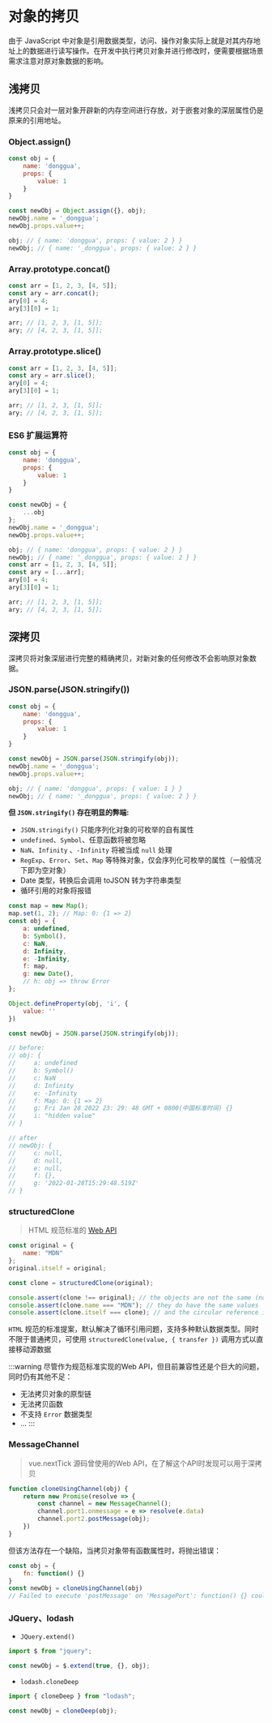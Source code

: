 # 对象的拷贝

由于 JavaScript 中对象是引用数据类型，访问、操作对象实际上就是对其内存地址上的数据进行读写操作。在开发中执行拷贝对象并进行修改时，便需要根据场景需求注意对原对象数据的影响。

## 浅拷贝

浅拷贝只会对一层对象开辟新的内存空间进行存放，对于嵌套对象的深层属性仍是原来的引用地址。

### Object.assign()

```js
const obj = {
    name: 'donggua',
    props: {
        value: 1
    }
}

const newObj = Object.assign({}, obj);
newObj.name = '_donggua';
newObj.props.value++;

obj; // { name: 'donggua', props: { value: 2 } }
newObj; // { name: '_donggua', props: { value: 2 } }
```

### Array.prototype.concat()

```js
const arr = [1, 2, 3, [4, 5]];
const ary = arr.concat();
ary[0] = 4;
ary[3][0] = 1;

arr; // [1, 2, 3, [1, 5]];
ary; // [4, 2, 3, [1, 5]];
```

### Array.prototype.slice()

```js
const arr = [1, 2, 3, [4, 5]];
const ary = arr.slice();
ary[0] = 4;
ary[3][0] = 1;

arr; // [1, 2, 3, [1, 5]];
ary; // [4, 2, 3, [1, 5]];
```

### ES6 扩展运算符

```js
const obj = {
    name: 'donggua',
    props: {
        value: 1
    }
}

const newObj = {
    ...obj
};
newObj.name = '_donggua';
newObj.props.value++;

obj; // { name: 'donggua', props: { value: 2 } }
newObj; // { name: '_donggua', props: { value: 2 } }
const arr = [1, 2, 3, [4, 5]];
const ary = [...arr];
ary[0] = 4;
ary[3][0] = 1;

arr; // [1, 2, 3, [1, 5]];
ary; // [4, 2, 3, [1, 5]];
```

## 深拷贝

深拷贝将对象深层进行完整的精确拷贝，对新对象的任何修改不会影响原对象数据。

### JSON.parse(JSON.stringify())

```js
const obj = {
    name: 'donggua',
    props: {
        value: 1
    }
}

const newObj = JSON.parse(JSON.stringify(obj));
newObj.name = '_donggua';
newObj.props.value++;

obj; // { name: 'donggua', props: { value: 1 } }
newObj; // { name: '_donggua', props: { value: 2 } }
```

**但 `JSON.stringify()` 存在明显的弊端:** 

* `JSON.stringify()` 只能序列化对象的可枚举的自有属性
* `undefined`、`Symbol`、任意函数将被忽略
* `NaN`、`Infinity` 、`-Infinity` 将被当成 `null` 处理
* `RegExp`、`Error`、`Set`、`Map` 等特殊对象，仅会序列化可枚举的属性（一般情况下即为空对象）
* Date 类型，转换后会调用 toJSON 转为字符串类型
* 循环引用的对象将报错

```js
const map = new Map();
map.set(1, 2); // Map: 0: {1 => 2}
const obj = {
    a: undefined,
    b: Symbol(),
    c: NaN,
    d: Infinity,
    e: -Infinity,
    f: map,
    g: new Date(),
    // h: obj => throw Error
};

Object.defineProperty(obj, 'i', {
    value: ''
})

const newObj = JSON.parse(JSON.stringify(obj));

// before:
// obj: {
//     a: undefined
//     b: Symbol()
//     c: NaN
//     d: Infinity
//     e: -Infinity
//     f: Map: 0: {1 => 2}
//     g: Fri Jan 28 2022 23: 29: 48 GMT + 0800(中国标准时间) {}
//     i: "hidden value"
// }

// after 
// newObj: {
//     c: null,
//     d: null,
//     e: null,
//     f: {},
//     g: '2022-01-28T15:29:48.519Z'
// }
```

### structuredClone

> HTML 规范标准的 [Web API](https://developer.mozilla.org/en-US/docs/Web/API/structuredClone)

```js
const original = {
    name: "MDN"
};
original.itself = original;

const clone = structuredClone(original);

console.assert(clone !== original); // the objects are not the same (not same identity)
console.assert(clone.name === "MDN"); // they do have the same values
console.assert(clone.itself === clone); // and the circular reference is preserved
```

`HTML` 规范的标准提案，默认解决了循环引用问题，支持多种默认数据类型。同时不限于普通拷贝，可使用 `structuredClone(value, { transfer })` 调用方式以直接移动源数据

:::warning
尽管作为规范标准实现的Web API，但目前兼容性还是个巨大的问题，同时仍有其他不足：
* 无法拷贝对象的原型链
* 无法拷贝函数
* 不支持 `Error` 数据类型
* ...
:::

### MessageChannel

> vue.nextTick 源码曾使用的Web API，在了解这个API时发现可以用于深拷贝

```js
function cloneUsingChannel(obj) {
    return new Promise(resolve => {
        const channel = new MessageChannel();
        channel.port1.onmessage = e => resolve(e.data)
        channel.port2.postMessage(obj);
    })
}
```

但该方法存在一个缺陷，当拷贝对象带有函数属性时，将抛出错误：

```js
const obj = {
    fn: function() {}
}
const newObj = cloneUsingChannel(obj)
// Failed to execute 'postMessage' on 'MessagePort': function() {} could not be cloned.
```

### JQuery、lodash

* `JQuery.extend()`

```js
import $ from "jquery";

const newObj = $.extend(true, {}, obj);
```

* `lodash.cloneDeep`

```js
import { cloneDeep } from "lodash"; 

const newObj = cloneDeep(obj); 
